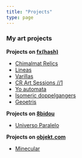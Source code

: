 ```yaml
---
title: "Projects"
type: page
---
```



### My art projects

**Projects on [fx(hash)](https://www.fxhash.xyz/)**

  * [Chimalmat Relics](https://www.fxhash.xyz/generative/19275)
  * [Lineas](https://www.fxhash.xyz/generative/18115)
  * [Varillas](https://www.fxhash.xyz/generative/16015)
  * [CR Art Sessions //1](https://www.fxhash.xyz/generative/14954)
  * [Yo automata](https://www.fxhash.xyz/generative/14427)
  * [Isomeric doppelgangers](https://www.fxhash.xyz/generative/13745)
  * [Geoetris](https://www.fxhash.xyz/generative/13194)


**Projects on [8bidou](https://www.8bidou.com/)**

  * [Universo Paralelo](https://ui.8bidou.com/inventory/?tab=2&addr=tz1fYx7JoBE8BNGAbhCKxEkFAufo3CH2Aa4r)


**Projects on [objekt.com](https://objkt.com/)**

  * [Minecular](https://objkt.com/collection/KT1TZzMc7b3xWVbuzs7GMmJXQWrJ1TR7Dz5o)
